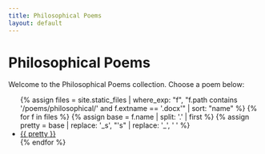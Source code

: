```yaml
---
title: Philosophical Poems
layout: default
---
```


# Philosophical Poems

Welcome to the Philosophical Poems collection. Choose a poem below:

<ul class="story-list">
{% assign files = site.static_files 
   | where_exp: "f", "f.path contains '/poems/philosophical/' and f.extname == '.docx'" 
   | sort: "name" %}
{% for f in files %}
  {% assign base  = f.name | split: '.' | first %}
  {% assign pretty = base 
     | replace: '_s', "'s" 
     | replace: '_', ' ' %}
  <li><a href="{{ f.path | relative_url }}">{{ pretty }}</a></li>
{% endfor %}
</ul>

